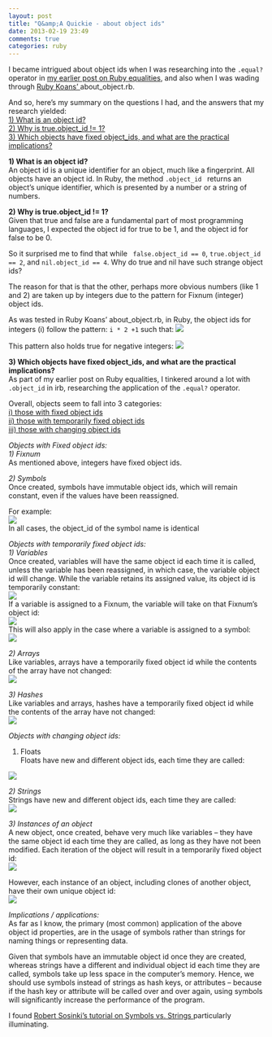 ```yaml
---
layout: post
title: "Q&amp;A Quickie - about object ids"
date: 2013-02-19 23:49
comments: true
categories: ruby
---
```


I became intrigued about object ids when I was researching into the ```.equal?``` operator in <a href="http://ei-lene.github.com/blog/2013/02/08/all-equalities-are-equal/">my earlier post on Ruby equalities</a>, and also when I was wading through <a href="http://rubykoans.com/">Ruby Koans’ </a>about_object.rb.

And so, here’s my summary on the questions I had, and the answers that my research yielded:<br>
<a href="#q1">1) What is an object id?</a><br>
<a href="#q2">2) Why is true.object_id != 1?</a><br>
<a href="#q3">3) Which objects have fixed object_ids, and what are the practical implications?</a>


<strong><a name="q1">1) What is an object id?</a></strong><br>
An object id is a unique identifier for an object, much like a fingerprint. All objects have an object id. In Ruby, the method 
```.object_id ``` returns an object’s unique identifier, which is presented by a number or a string of numbers. 

<strong><a name="q2">2) Why is true.object_id != 1?</a></strong><br>
Given that true and false are a fundamental part of most programming languages, I expected the object id for true to be 1, and the object id for false to be 0.

So it surprised me to find that while ``` false.object_id == 0```, ```true.object_id == 2```, and ```nil.object_id == 4```. Why do true and nil have such strange object ids?

The reason for that is that the other, perhaps more obvious numbers (like 1 and 2) are taken up by integers due to the pattern for Fixnum (integer) object ids.

As was tested in Ruby Koans’ about_object.rb, in Ruby, the object ids for integers (i) follow the pattern: ```i * 2 +1```
such that:
<img src="http://ei-lene.github.com/images/2013_02_19/fixnum1.png">

This pattern also holds true for negative integers:
<img src="http://ei-lene.github.com/images/2013_02_19/fixnum2.png">

<strong><a name="q3">3) Which objects have fixed object_ids, and what are the practical implications?</a></strong><br>
As part of my earlier post on Ruby equalities, I tinkered around a lot with ```.object_id``` in irb, researching the application of the ```.equal?``` operator.

Overall, objects seem to fall into 3 categories:<br>
<a href="fixed">i)  those with fixed object ids</a><br>
<a href="#temporary">ii) those with temporarily fixed object ids</a><br>
<a href="#changing">iii)  those with changing object ids</a>

<em><a name="fixed">Objects with Fixed object ids:</a></em><br>
<em>1) Fixnum</em><br>
As mentioned above, integers have fixed object ids.

<em>2) Symbols</em><br>
Once created, symbols have immutable object ids, which will remain constant, even if the values have been reassigned.

For example:<br>
<img src="http://ei-lene.github.com/images/2013_02_19/symbols.png"><br>
In all cases, the object_id of the symbol name is identical

<em><a name="temporary">Objects with temporarily fixed object ids:</a></em><br>
<em>1) Variables </em><br>
Once created, variables will have the same object id each time it is called, unless the variable has been reassigned, in which case, the variable object id will change. While the variable retains its assigned value, its object id is temporarily constant:<br>
<img src="http://ei-lene.github.com/images/2013_02_19/variables1.png"><br>
If a variable is assigned to a Fixnum, the variable will take on that Fixnum’s object id: <br>
<img src="http://ei-lene.github.com/images/2013_02_19/variables2.png"><br>
This will also apply in the case where a variable is assigned to a symbol:<br>
<img src="http://ei-lene.github.com/images/2013_02_19/variables3.png">

<em>2) Arrays</em><br>
Like variables, arrays have a temporarily fixed object id while the contents of the array have not changed: <br>
<img src="http://ei-lene.github.com/images/2013_02_19/arrays.png">


<em>3) Hashes</em><br>
Like variables and arrays, hashes have a temporarily fixed object id while the contents of the array have not changed:<br>
<img src="http://ei-lene.github.com/images/2013_02_19/hashes.png">

<em><a name="changing">Objects with changing object ids:</a></em><br>
1) Floats<br>
Floats have new and different object ids, each time they are called:<br>
<img src="http://ei-lene.github.com/images/2013_02_19/floats.png">

<em>2) Strings</em><br>
Strings have new and different object ids, each time they are called: <br>
<img src="http://ei-lene.github.com/images/2013_02_19/strings.png">

<em>3) Instances of an object</em><br>
A new object, once created, behave very much like variables – they have the same object id each time they are called, as long as they have not been modified. Each iteration of the object will result in a temporarily fixed object id:<br>
<img src="http://ei-lene.github.com/images/2013_02_19/objectinstances1.png">

However, each instance of an object, including clones of another object, have their own unique object id:<br>
<img src="http://ei-lene.github.com/images/2013_02_19/objectinstances2.png">

<em>Implications / applications:</em><br>
As far as I know, the primary (most common) application of the above object id properties, are in the usage of symbols rather than strings for naming things or representing data.

Given that symbols have an immutable object id once they are created, whereas strings have a different and individual object id each time they are called, symbols take up less space in the computer’s memory. Hence, we should use symbols instead of strings as hash keys, or attributes – because if the hash key or attribute will be called over and over again, using symbols will significantly increase the performance of the program.

I found <a href="http://www.robertsosinski.com/2009/01/11/the-difference-between-ruby-symbols-and-strings/">Robert Sosinki’s tutorial on Symbols vs. Strings </a>particularly illuminating.






